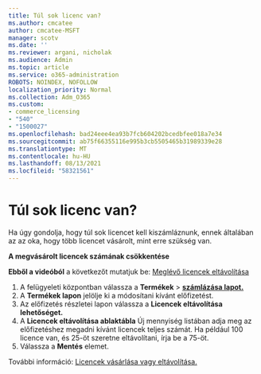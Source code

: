 ```yaml
---
title: Túl sok licenc van?
ms.author: cmcatee
author: cmcatee-MSFT
manager: scotv
ms.date: ''
ms.reviewer: argani, nicholak
ms.audience: Admin
ms.topic: article
ms.service: o365-administration
ROBOTS: NOINDEX, NOFOLLOW
localization_priority: Normal
ms.collection: Adm_O365
ms.custom:
- commerce_licensing
- "540"
- "1500027"
ms.openlocfilehash: bad24eee4ea93b7fcb604202bcedbfee018a7e34
ms.sourcegitcommit: ab75f66355116e995b3cb5505465b31989339e28
ms.translationtype: MT
ms.contentlocale: hu-HU
ms.lasthandoff: 08/13/2021
ms.locfileid: "58321561"
---
```

# <a name="too-many-licenses"></a>Túl sok licenc van?

Ha úgy gondolja, hogy túl sok licencet kell kiszámláznunk, ennek általában az az oka, hogy több licencet vásárolt, mint erre szükség van.
  
**A megvásárolt licencek számának csökkentése**

**Ebből a videóból** a következőt mutatjuk be: [Meglévő licencek eltávolítása](https://go.microsoft.com/fwlink/p/?linkid=2154938)
  
1. A felügyeleti központban válassza a **Termékek** \> **[számlázása lapot.](https://go.microsoft.com/fwlink/p/?linkid=842054)**
2. A **Termékek lapon** jelölje ki a módosítani kívánt előfizetést.
3. Az előfizetés részletei lapon válassza a **Licencek eltávolítása lehetőséget.**
4. A **Licencek eltávolítása ablaktábla** Új  mennyiség listában adja meg az előfizetéshez megadni kívánt licencek teljes számát.  Ha például 100 licence van, és 25-öt szeretne eltávolítani, írja be a 75-öt.
5. Válassza a **Mentés** elemet.

További információ: [Licencek vásárlása vagy eltávolítása.](https://docs.microsoft.com/microsoft-365/commerce/licenses/buy-licenses)